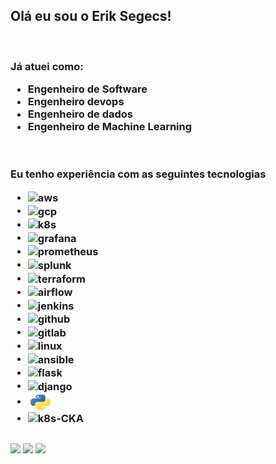 ## Olá eu sou o Erik Segecs!

<div style="display: inline_block"><br>
  <h3>Já atuei como:<br>
   <ul>
      <li>Engenheiro de Software
      <li>Engenheiro devops
      <li>Engenheiro de dados
      <li>Engenheiro de Machine Learning
</div>

<div style="display: inline_block"><br>
  <h3>Eu tenho experiência com as seguintes tecnologias<br>
  <ul>
    <li><img align="center" alt="aws" src="https://img.shields.io/badge/AWS-%23FF9900.svg?style=for-the-badge&logo=amazon-aws&logoColor=white">
    <li><img align="center" alt="gcp"  src="https://img.shields.io/badge/GoogleCloud-%234285F4.svg?style=for-the-badge&logo=google-cloud&logoColor=white">
    <li><img align="center" alt="k8s"  src="https://img.shields.io/badge/kubernetes-%23326ce5.svg?style=for-the-badge&logo=kubernetes&logoColor=white">
    <li><img align="center" alt="grafana"  src="https://img.shields.io/badge/grafana-%23F46800.svg?style=for-the-badge&logo=grafana&logoColor=white">
    <li><img align="center" alt="prometheus"  src="https://img.shields.io/badge/Prometheus-E6522C?style=for-the-badge&logo=Prometheus&logoColor=white">
    <li><img align="center" alt="splunk"  src="https://img.shields.io/badge/splunk-%23000000.svg?style=for-the-badge&logo=splunk&logoColor=white">
    <li><img align="center" alt="terraform"  src="https://img.shields.io/badge/terraform-%235835CC.svg?style=for-the-badge&logo=terraform&logoColor=white">
    <li><img align="center" alt="airflow" src="https://img.shields.io/badge/Apache%20Airflow-017CEE?style=for-the-badge&logo=Apache%20Airflow&logoColor=white">
    <li><img align="center" alt="jenkins"  src="https://img.shields.io/badge/jenkins-%232C5263.svg?style=for-the-badge&logo=jenkins&logoColor=white">
    <li><img align="center" alt="github"  src="https://img.shields.io/badge/github-%23121011.svg?style=for-the-badge&logo=github&logoColor=white">
    <li><img align="center" alt="gitlab"  src="https://img.shields.io/badge/gitlab-%23181717.svg?style=for-the-badge&logo=gitlab&logoColor=white">
    <li><img align="center" alt="linux"  src="https://img.shields.io/badge/Linux-FCC624?style=for-the-badge&logo=linux&logoColor=black">
    <li><img align="center" alt="ansible"  src="https://img.shields.io/badge/ansible-%231A1918.svg?style=for-the-badge&logo=ansible&logoColor=white">
    <li><img align="center" alt="flask"  src="https://img.shields.io/badge/flask-%23000.svg?style=for-the-badge&logo=flask&logoColor=white">
    <li><img align="center" alt="django"  src="https://img.shields.io/badge/django-%23092E20.svg?style=for-the-badge&logo=django&logoColor=white">
    <li><img align="center" alt="Python"  height="30" width="40" src="https://raw.githubusercontent.com/devicons/devicon/master/icons/python/python-original.svg">
    <li><img align="center" alt="k8s-CKA" height="60" width="80" src="https://camo.githubusercontent.com/3f34de0c23f4c0a30c3c66ad88ef0585e7f57800c3682f34a8e69c3ed2eae7d6/68747470733a2f2f747261696e696e672e6c696e7578666f756e646174696f6e2e6f72672f77702d636f6e74656e742f75706c6f6164732f323031392f30332f6c6f676f5f636b615f7768697465746578742d333030783239332e706e67">
  </ul>
</div>
 
  ##
 
<div> 
  <a href="https://www.instagram.com/eriksegecs" target="_blank"><img src="https://img.shields.io/badge/-Instagram-%23E4405F?style=for-the-badge&logo=instagram&logoColor=white" target="_blank"></a>
  <a href = "mailto:eriksegecs@yahoo.com.br"><img src="https://img.shields.io/badge/Yahoo!-6001D2?style=for-the-badge&logo=Yahoo!&logoColor=white" target="_blank"></a>
  <a href="https://www.linkedin.com/in/eriksegecs/" target="_blank"><img src="https://img.shields.io/badge/-LinkedIn-%230077B5?style=for-the-badge&logo=linkedin&logoColor=white" target="_blank"></a> 
  
</div>
